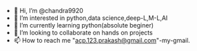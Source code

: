 - 👋 Hi, I’m @chandra9920
- 👀 I’m interested in python,data science,deep-L,M-L,AI
- 🌱 I’m currently learning python(absolute beginer)
- 💞️ I’m looking to collaborate on hands on projects
- 📫 How to reach me "acp.123.prakash@gmail.com"-my-gmail.

<!---
chandra9920/chandra9920 is a ✨ special ✨ repository because its `README.md` (this file) appears on your GitHub profile.
You can click the Preview link to take a look at your changes.
--->
